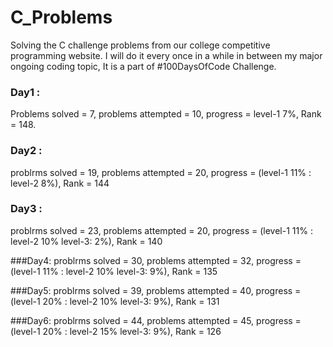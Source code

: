 # C_Problems
Solving the C challenge problems from our college competitive programming website. I will do it every once in a while in between my major ongoing coding topic, It is a part of #100DaysOfCode Challenge.<br>

### Day1 : 
Problems solved = 7, problems attempted = 10, progress = level-1 7%, Rank = 148.<br>

### Day2 :
problrms solved = 19, problems attempted = 20, progress = (level-1 11% : level-2 8%), Rank = 144<br>

### Day3 :
problrms solved = 23, problems attempted = 20, progress = (level-1 11% : level-2 10% level-3: 2%), Rank = 140<br>

###Day4:
problrms solved = 30, problems attempted = 32, progress = (level-1 11% : level-2 10% level-3: 9%), Rank = 135<br>

###Day5:
problrms solved = 39, problems attempted = 40, progress = (level-1 20% : level-2 10% level-3: 9%), Rank = 131<br>

###Day6:
problrms solved = 44, problems attempted = 45, progress = (level-1 20% : level-2 15% level-3: 9%), Rank = 126<br>
